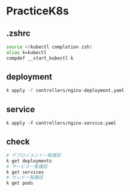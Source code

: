 # PracticeK8s

## .zshrc

```zsh
source <(kubectl completion zsh)
alias k=kubectl
compdef __start_kubectl k
```

## deployment

```zsh
k apply -f controllers/nginx-deployment.yaml
```
## service

```
k apply -f controllers/nginx-service.yaml
```

## check

```zsh
# デプロイメント一覧確認
k get deployments
# サービス一覧確認
k get services
# ポッド一覧確認
k get pods
```